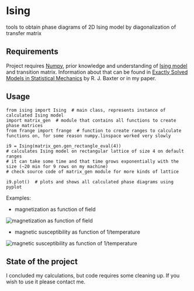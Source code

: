 Ising
=====

tools to obtain phase diagrams of 2D Ising model by diagonalization of transfer matrix

## Requirements

Project requires [Numpy](http://www.numpy.org), prior knowledge and understanding of [Ising model](http://en.wikipedia.org/wiki/Ising_model) and transition matrix. Information about that can be found in [Exactly Solved Models in Statistical Mechanics](http://physics.anu.edu.au/theophys/baxter_book.php) by R. J. Baxter or in my paper.

## Usage
    
    from ising import Ising  # main class, represents instance of calculated Ising model
    import matrix_gen  # module that contains all functions to create phase matrices
    from frange import frange  # function to create ranges to calculate functions on, for some reason numpy.linspace worked very slowly

    i9 = Ising(matrix_gen.gen_rectangle_eval(4))
    # calculates Ising model on rectangular lattice of size 4 on default ranges
    # it can take some time and that time grows exponentially with the size (~20 min for 9 rows on my machine)
    # check source code of matrix_gen module for more kinds of lattice

    i9.plot()  # plots and shows all calculated phase diagrams using pyplot

Examples: 

- magnetization as function of field

![magnetization as function of field](http://jerry.mydevil.net/img/MH.png)

- magnetic susceptibility as function of 1/temperature

![magnetic susceptibility as function of 1/temperature](http://jerry.mydevil.net/img/XB.png)

## State of the project

I concluded my calculations, but code requires some cleaning up. If you wish to use it please contact me.
